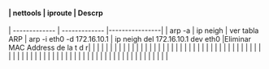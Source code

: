 #### | nettools  | iproute | Descrp 
| ------------- | ------------- |----------------|
| arp -a  | ip neigh  | ver tabla ARP
| arp -i eth0 -d 172.16.10.1  |  ip neigh del 172.16.10.1 dev eth0 |Eliminar MAC Address de la t d r|
|  |   |    |
|  |   | |
|   |  | |
|   |  | |
|  |  |
|  |   |    |
|  |   | |
|   |  | |
|   |  | |
|  |  |
|  |   |    |
|  |   | |
|   |  | |
|   |  | |
|  |  |
|  |   |    |
|  |   | |
|   |  | |
|   |  | |
|  |  |






